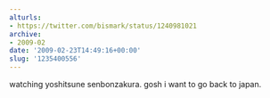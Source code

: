 ```yaml
---
alturls:
- https://twitter.com/bismark/status/1240981021
archive:
- 2009-02
date: '2009-02-23T14:49:16+00:00'
slug: '1235400556'
---
```


watching yoshitsune senbonzakura. gosh i want to go back to japan.

